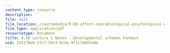 ```yaml
---
content_type: resource
description: ''
file: null
file_location: /coursemedia/9-68-affect-neurobiological-psychological-and-sociocultural-counterparts-of-feelings-spring-2013/235170e627c759c90cda971c70b8fa8b_MIT9_68S13_dvlpt_schms_L1.pdf
file_type: application/pdf
resourcetype: Document
title: 9.68 Lecture 1 Notes - Developmental schemes handout
uid: 235170e6-27c7-59c9-0cda-971c70b8fa8b
---
```

